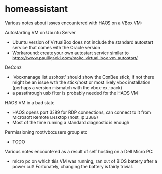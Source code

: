 # homeassistant

Various notes about issues encountered with HAOS on a VBox VM:

Autostarting VM on Ubuntu Server
- Ubuntu version of VirtualBox does not include the standard autostart service that comes with the Oracle version
- Workaround: create your own autostart service similar to https://www.paulligocki.com/make-virtual-box-vm-autostart/

DeConz
- 'vboxmanage list usbhost' should show the ConBee stick, if not there might be an issue with the stick/host or most likely vbox installation (perhaps a version mismatch with the vbox-ext-pack)
- a passthrough usb filter is probably needed for the HAOS VM

HAOS VM in a bad state
- HAOS opens port 3389 for RDP connections, can connect to it from Microsoft Remote Desktop (host_ip:3389)
- Most of the time running a standard diagnostic is enough

Permissioning root/vboxusers group etc
- TODO

Various notes encountered as a result of self hosting on a Dell Micro PC:
- micro pc on which this VM was running, ran out of BIOS battery after a power cut! Fortunately, changing the battery is fairly trivial.

